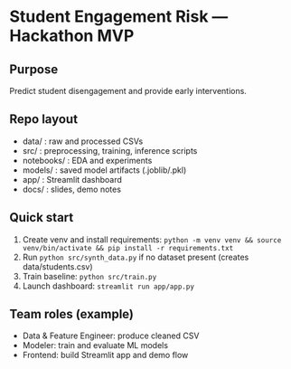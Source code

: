 # Student Engagement Risk — Hackathon MVP

## Purpose
Predict student disengagement and provide early interventions.

## Repo layout
- data/       : raw and processed CSVs
- src/        : preprocessing, training, inference scripts
- notebooks/  : EDA and experiments
- models/     : saved model artifacts (.joblib/.pkl)
- app/        : Streamlit dashboard
- docs/       : slides, demo notes

## Quick start
1. Create venv and install requirements: `python -m venv venv && source venv/bin/activate && pip install -r requirements.txt`
2. Run `python src/synth_data.py` if no dataset present (creates data/students.csv)
3. Train baseline: `python src/train.py`
4. Launch dashboard: `streamlit run app/app.py`

## Team roles (example)
- Data & Feature Engineer: produce cleaned CSV
- Modeler: train and evaluate ML models
- Frontend: build Streamlit app and demo flow
